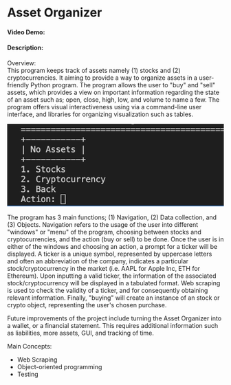 # Asset Organizer
#### Video Demo:  <URL HERE>
#### Description:
Overview: <br />
This program keeps track of assets namely (1) stocks and (2) cryptocurrencies. It aiming to provide a way to organize assets in a user-friendly Python program. The program allows the user to "buy" and "sell" assets, which provides a view on important information regarding the state of an asset such as; open, close, high, low, and volume to name a few. The program offers visual interactiveness using via a command-line user interface, and libraries for organizing visualization such as tables. 
<p align="center">
  <img src="InitialState.png">
</p>

The program has 3 main functions; (1) Navigation, (2) Data collection, and (3) Objects. Navigation refers to the usage of the user into different "windows" or "menu" of the program, choosing between stocks and cryptocurrencies, and the action (buy or sell) to be done. Once the user is in either of the windows and choosing an action, a prompt for a ticker will be displayed. A ticker is a unique symbol, represented by uppercase letters and often an abbreviation of the company, indicates a particular stock/cryptocurrency in the market (i.e. AAPL for Apple Inc, ETH for Ethereum). Upon inputting a valid ticker, the information of the associated stock/cryptocurrency will be displayed in a tabulated format. Web scraping is used to check the validity of a ticker, and for consequently obtaining relevant information. Finally, "buying" will create an instance of an stock or crypto object, representing the user's chosen purchase.  

Future improvements of the project include turning the Asset Organizer into a wallet, or a financial statement. This requires additional information such as liabilities, more assets, GUI, and tracking of time. 

Main Concepts:
* Web Scraping
* Object-oriented programming
* Testing
